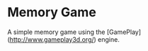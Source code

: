 Memory Game
===========

A simple memory game using the [GamePlay] (http://www.gameplay3d.org/) engine.
